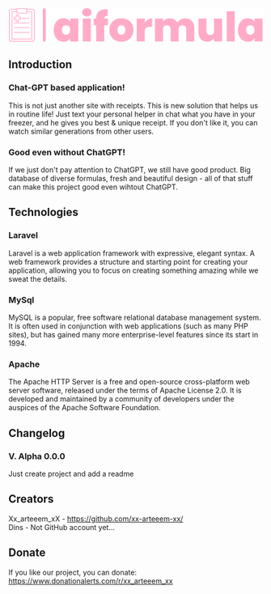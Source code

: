 <p align="center"><img src="logo-no-background.svg"></p>

## Introduction
### Chat-GPT based application!
This is not just another site with receipts. This is new solution that helps us in routine life! Just text your personal helper in chat what you have in your freezer, and he gives you best & unique receipt. If you don't like it, you can watch similar generations from other users.

### Good even without ChatGPT!
If we just don't pay attention to ChatGPT, we still have good product. Big database of diverse formulas, fresh and beautiful design - all of that stuff can make this project good even wihtout ChatGPT.

## Technologies

### Laravel
Laravel is a web application framework with expressive, elegant syntax. A web framework provides a structure and starting point for creating your application, allowing you to focus on creating something amazing while we sweat the details.

### MySql
MySQL is a popular, free software relational database management system. It is often used in conjunction with web applications (such as many PHP sites), but has gained many more enterprise-level features since its start in 1994.

### Apache
The Apache HTTP Server is a free and open-source cross-platform web server software, released under the terms of Apache License 2.0. It is developed and maintained by a community of developers under the auspices of the Apache Software Foundation.

## Changelog

### V. Alpha 0.0.0
Just create project and add a readme

## Creators
Xx_arteeem_xX - <a href='https://github.com/xx-arteeem-xx/'>https://github.com/xx-arteeem-xx/ </a> <br>
Dins - Not GitHub account yet...

## Donate
If you like our project, you can donate:
<a href='https://www.donationalerts.com/r/xx_arteeem_xx'>https://www.donationalerts.com/r/xx_arteeem_xx </a>

